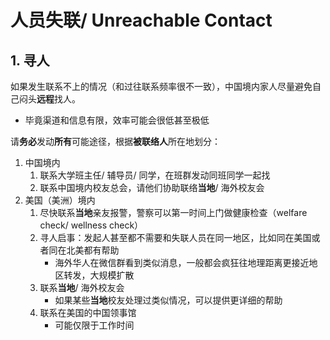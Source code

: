 # 人员失联/ Unreachable Contact


## 1. 寻人

如果发生联系不上的情况（和过往联系频率很不一致），中国境内家人尽量避免自己闷头**远程**找人。
- 毕竟渠道和信息有限，效率可能会很低甚至极低

请**务必**发动**所有**可能途径，根据**被联络人**所在地划分：

1. 中国境内
   1. 联系大学班主任/ 辅导员/ 同学，在班群发动同班同学一起找
   1. 联系中国境内校友总会，请他们协助联络**当地**/ 海外校友会
1. 美国（美洲）境内
   1. 尽快联系**当地**亲友报警，警察可以第一时间上门做健康检查（welfare check/ wellness check）
   1. 寻人启事：发起人甚至都不需要和失联人员在同一地区，比如同在美国或者同在北美都有帮助
      - 海外华人在微信群看到类似消息，一般都会疯狂往地理距离更接近地区转发，大规模扩散
   1. 联系**当地**/ 海外校友会
      - 如果某些**当地**校友处理过类似情况，可以提供更详细的帮助
   1. 联系在美国的中国领事馆
      - 可能仅限于工作时间
